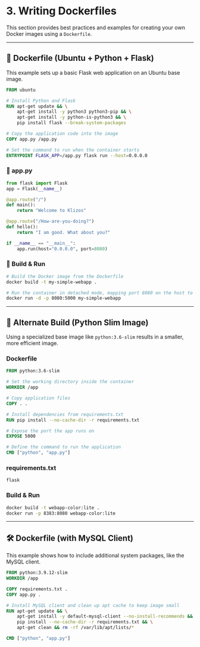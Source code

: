 # 3. Writing Dockerfiles

This section provides best practices and examples for creating your own Docker images using a `Dockerfile`.

---

## 📄 Dockerfile (Ubuntu + Python + Flask)

This example sets up a basic Flask web application on an Ubuntu base image.

```Dockerfile
FROM ubuntu

# Install Python and Flask
RUN apt-get update && \
    apt-get install -y python3 python3-pip && \
    apt-get install -y python-is-python3 && \
    pip install flask --break-system-packages

# Copy the application code into the image
COPY app.py /app.py

# Set the command to run when the container starts
ENTRYPOINT FLASK_APP=/app.py flask run --host=0.0.0.0
```

### 🐍 app.py

```python
from flask import Flask
app = Flask(__name__)

@app.route("/")
def main():
    return "Welcome to Klizos"

@app.route("/How-are-you-doing?")
def hello():
    return "I am good. What about you?"

if __name__ == "__main__":
    app.run(host="0.0.0.0", port=8080)
```

### 🔧 Build & Run

```bash
# Build the Docker image from the Dockerfile
docker build -t my-simple-webapp .

# Run the container in detached mode, mapping port 8080 on the host to 5000 in the container
docker run -d -p 8080:5000 my-simple-webapp
```

---

## 🐍 Alternate Build (Python Slim Image)

Using a specialized base image like `python:3.6-slim` results in a smaller, more efficient image.

### Dockerfile

```Dockerfile
FROM python:3.6-slim

# Set the working directory inside the container
WORKDIR /app

# Copy application files
COPY . .

# Install dependencies from requirements.txt
RUN pip install --no-cache-dir -r requirements.txt

# Expose the port the app runs on
EXPOSE 5000

# Define the command to run the application
CMD ["python", "app.py"]
```

### requirements.txt

```
flask
```

### Build & Run

```bash
docker build -t webapp-color:lite .
docker run -p 8383:8080 webapp-color:lite
```

---

## 🛠️ Dockerfile (with MySQL Client)

This example shows how to include additional system packages, like the MySQL client.

```Dockerfile
FROM python:3.9.12-slim
WORKDIR /app

COPY requirements.txt .
COPY app.py .

# Install MySQL client and clean up apt cache to keep image small
RUN apt-get update && \
    apt-get install -y default-mysql-client --no-install-recommends && \
    pip install --no-cache-dir -r requirements.txt && \
    apt-get clean && rm -rf /var/lib/apt/lists/*

CMD ["python", "app.py"]
